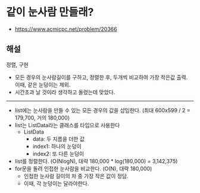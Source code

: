 # 같이 눈사람 만들래?

- https://www.acmicpc.net/problem/20366

## 해설
정렬, 구현

- 모든 경우의 눈사람길이를 구하고, 정렬한 후, 두개씩 비교하여 가장 작은값 출력. 이때, 같은 눈덩이는 제외.
- 시간초과 날 것이라 생각하고 돌렸는데 맞았다.
---
- list에는 눈사람을 만들 수 있는 모든 경우의 값을 삽입한다. (최대 600x599 / 2 = 179,700, 거의 180,000)
- list는  ListData라는 클래스를 타입으로 사용한다
  - ListData
    - data: 두 지름을 더한 값
    - index1: 하나의 눈덩이
    - index2: 또 다른 눈덩이
- list를 정렬한다. (O(NlogN), 대략 180,000 * log(180,000) = 3,142,375)
- for문을 돌려 인접한 눈사람을 비교한다. (O(N), 대략 180,000)
  - 인접한 눈사람 길이의 차 중 가장 작은 값이 정담.
  - 이때, 각 눈덩이는 달라야한다.